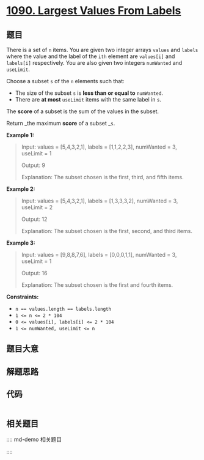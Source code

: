 # [1090. Largest Values From Labels](https://leetcode.com/problems/largest-values-from-labels)

## 题目

There is a set of `n` items. You are given two integer arrays `values` and
`labels` where the value and the label of the `ith` element are `values[i]`
and `labels[i]` respectively. You are also given two integers `numWanted` and
`useLimit`.

Choose a subset `s` of the `n` elements such that:

  * The size of the subset `s` is **less than or equal to** `numWanted`.
  * There are **at most** `useLimit` items with the same label in `s`.

The **score** of a subset is the sum of the values in the subset.

Return _the maximum **score** of a subset _`s`.



**Example 1:**

> Input: values = [5,4,3,2,1], labels = [1,1,2,2,3], numWanted = 3, useLimit = 1
> 
> Output: 9
> 
> Explanation: The subset chosen is the first, third, and fifth items.

**Example 2:**

> Input: values = [5,4,3,2,1], labels = [1,3,3,3,2], numWanted = 3, useLimit = 2
> 
> Output: 12
> 
> Explanation: The subset chosen is the first, second, and third items.

**Example 3:**

> Input: values = [9,8,8,7,6], labels = [0,0,0,1,1], numWanted = 3, useLimit = 1
> 
> Output: 16
> 
> Explanation: The subset chosen is the first and fourth items.

**Constraints:**

  * `n == values.length == labels.length`
  * `1 <= n <= 2 * 104`
  * `0 <= values[i], labels[i] <= 2 * 104`
  * `1 <= numWanted, useLimit <= n`


## 题目大意

## 解题思路

## 代码

```javascript

```

## 相关题目

:::: md-demo 相关题目

::::
